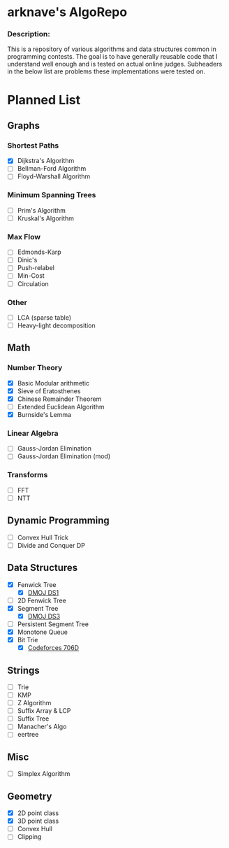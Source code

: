 arknave's AlgoRepo
===

### Description: 
This is a repository of various algorithms and data structures common in
programming contests. The goal is to have generally reusable code that I
understand well enough and is tested on actual online judges. Subheaders
in the below list are problems these implementations were tested on.

# Planned List

## Graphs

### Shortest Paths
- [x] Dijkstra's Algorithm
- [ ] Bellman-Ford Algorithm
- [ ] Floyd-Warshall Algorithm

### Minimum Spanning Trees
- [ ] Prim's Algorithm
- [ ] Kruskal's Algorithm

### Max Flow
- [ ] Edmonds-Karp
- [ ] Dinic's
- [ ] Push-relabel
- [ ] Min-Cost
- [ ] Circulation

### Other
- [ ] LCA (sparse table)
- [ ] Heavy-light decomposition

## Math

### Number Theory
- [x] Basic Modular arithmetic
- [x] Sieve of Eratosthenes
- [x] Chinese Remainder Theorem
- [ ] Extended Euclidean Algorithm
- [x] Burnside's Lemma

### Linear Algebra
- [ ] Gauss-Jordan Elimination
- [ ] Gauss-Jordan Elimination (mod)

### Transforms
- [ ] FFT
- [ ] NTT

## Dynamic Programming
- [ ] Convex Hull Trick
- [ ] Divide and Conquer DP

## Data Structures
- [x] Fenwick Tree
  - [x] [DMOJ DS1](https://dmoj.ca/problem/ds1)
- [ ] 2D Fenwick Tree
- [x] Segment Tree
  - [x] [DMOJ DS3](https://dmoj.ca/problem/ds3)
- [ ] Persistent Segment Tree
- [x] Monotone Queue
- [x] Bit Trie
  - [x] [Codeforces 706D](https://codeforces.com/contest/706/problem/D)

## Strings
- [ ] Trie
- [ ] KMP
- [ ] Z Algorithm
- [ ] Suffix Array & LCP
- [ ] Suffix Tree
- [ ] Manacher's Algo
- [ ] eertree

## Misc
- [ ] Simplex Algorithm

## Geometry
- [x] 2D point class
- [x] 3D point class
- [ ] Convex Hull
- [ ] Clipping
